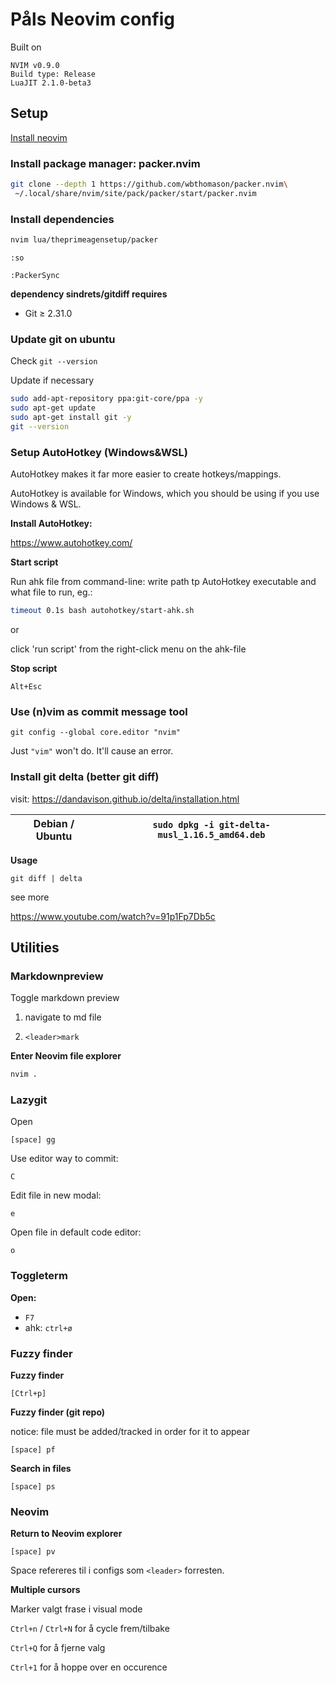 # Påls Neovim config

Built on

````
NVIM v0.9.0
Build type: Release
LuaJIT 2.1.0-beta3
``````

## Setup

[Install neovim](docs/neovim-install.md)

### Install package manager: packer.nvim

```bash
git clone --depth 1 https://github.com/wbthomason/packer.nvim\
 ~/.local/share/nvim/site/pack/packer/start/packer.nvim
```

### Install dependencies

```bash
nvim lua/theprimeagensetup/packer
```

`:so`

`:PackerSync`

**dependency sindrets/gitdiff requires**
- Git ≥ 2.31.0

### Update git on ubuntu

Check `git --version`

Update if necessary

```bash
sudo add-apt-repository ppa:git-core/ppa -y
sudo apt-get update
sudo apt-get install git -y
git --version
```

### Setup AutoHotkey (Windows&WSL)

AutoHotkey makes it far more easier to create hotkeys/mappings.

AutoHotkey is available for Windows, which you should be using if you use Windows & WSL.

**Install AutoHotkey:**

https://www.autohotkey.com/

**Start script**

Run ahk file from command-line: write path tp AutoHotkey executable and what file to run, eg.:

```bash
timeout 0.1s bash autohotkey/start-ahk.sh
```

or

click 'run script' from the right-click menu on the ahk-file

**Stop script**

`Alt+Esc`

### Use (n)vim as commit message tool

`git config --global core.editor "nvim"`

Just `"vim"` won't do. It'll cause an error.

### Install git delta (better git diff)

visit: https://dandavison.github.io/delta/installation.html

| Debian / Ubuntu | `sudo dpkg -i git-delta-musl_1.16.5_amd64.deb` |
| --------------- | :--------------------------------------------: |

**Usage**

`git diff | delta`

see more

https://www.youtube.com/watch?v=91p1Fp7Db5c

## Utilities

### Markdownpreview

Toggle markdown preview

1. navigate to md file

2. `<leader>mark`

**Enter Neovim file explorer**

```bash
nvim .
```

### Lazygit

Open

`[space] gg`

Use editor way to commit:

`C`

Edit file in new modal:

`e`

Open file in default code editor:

`o`

### Toggleterm

**Open:**

- `F7`
- ahk: `ctrl+ø`


### Fuzzy finder

**Fuzzy finder** 

`[Ctrl+p]`

**Fuzzy finder (git repo)** 

notice: file must be added/tracked in order for it to appear

`[space] pf`

**Search in files** 

`[space] ps`

### Neovim

**Return to Neovim explorer**

`[space] pv`

Space refereres til i configs som `<leader>` forresten.

**Multiple cursors**

Marker valgt frase i visual mode

`Ctrl+n` / `Ctrl+N` for å cycle frem/tilbake

`Ctrl+Q` for å fjerne valg

`Ctrl+1` for å hoppe over en occurence
